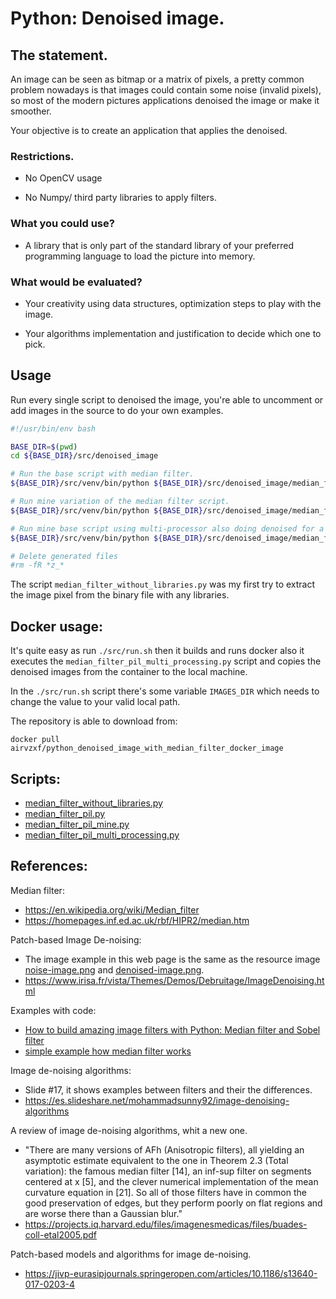 # Python: Denoised image.



## The statement.

An image can be seen as bitmap or a matrix of pixels, a pretty common problem nowadays is that images could contain some
noise (invalid pixels),
so most of the modern pictures applications denoised the image or make it smoother.

Your objective is to create an application that applies the denoised.



### Restrictions.

- No OpenCV usage

- No Numpy/ third party libraries to apply filters.



### What you could use?

- A library that is only part of the standard library of your preferred programming language to load the picture into
memory.



### What would be evaluated?

- Your creativity using data structures, optimization steps to play with the image.

- Your algorithms implementation and justification to decide which one to pick.



## Usage

Run every single script to denoised the image, you're able to uncomment or add images in the source to do
your own examples.

```bash
#!/usr/bin/env bash

BASE_DIR=$(pwd)
cd ${BASE_DIR}/src/denoised_image

# Run the base script with median filter.
${BASE_DIR}/src/venv/bin/python ${BASE_DIR}/src/denoised_image/median_filter_pil.py

# Run mine variation of the median filter script.
${BASE_DIR}/src/venv/bin/python ${BASE_DIR}/src/denoised_image/median_filter_pil_mine.py

# Run mine base script using multi-processor also doing denoised for a lot of images.
${BASE_DIR}/src/venv/bin/python ${BASE_DIR}/src/denoised_image/median_filter_pil_multi_processing.py

# Delete generated files
#rm -fR *z_*
```

The script `median_filter_without_libraries.py` was my first try to extract the image pixel from the binary file with
any libraries.



## Docker usage:

It's quite easy as run `./src/run.sh` then it builds and runs docker also it executes the
`median_filter_pil_multi_processing.py` script and copies the denoised images from the container to the local machine.

In the `./src/run.sh` script there's some variable `IMAGES_DIR` which needs to change the value to your valid local
path.

The repository is able to download from:

`docker pull airvzxf/python_denoised_image_with_median_filter_docker_image`



## Scripts:

- [median_filter_without_libraries.py](./src/denoised_image/median_filter_without_libraries.py)
- [median_filter_pil.py](./src/denoised_image/median_filter_pil.py)
- [median_filter_pil_mine.py](./src/denoised_image/median_filter_pil_mine.py)
- [median_filter_pil_multi_processing.py](./src/denoised_image/median_filter_pil_multi_processing.py)



## References:

Median filter:<br>
- https://en.wikipedia.org/wiki/Median_filter
- https://homepages.inf.ed.ac.uk/rbf/HIPR2/median.htm

Patch-based Image De-noising:<br>
- The image example in this web page is the same as the resource image
[noise-image.png](./src/resources/noise-image.png) and [denoised-image.png](./src/resources/denoised-image.png).
- https://www.irisa.fr/vista/Themes/Demos/Debruitage/ImageDenoising.html

Examples with code:
- [How to build amazing image filters with Python:
Median filter and Sobel filter](https://medium.com/@enzoftware/22aeb8e2f540)
- [simple example how median filter works](http://artemhlezin.com/2016/09/04/median.html)

Image de-noising algorithms:<br>
- Slide #17, it shows examples between filters and their the differences.
- https://es.slideshare.net/mohammadsunny92/image-denoising-algorithms

A review of image de-noising algorithms, whit a new one.<br>
- "There are many versions of AFh (Anisotropic filters), all yielding an asymptotic estimate equivalent
to the one in Theorem 2.3 (Total variation): the famous median filter [14], an inf-sup filter on segments
centered at x [5], and the clever numerical implementation of the mean curvature
equation in [21]. So all of those filters have in common the good preservation of edges,
but they perform poorly on flat regions and are worse there than a Gaussian blur."
- https://projects.iq.harvard.edu/files/imagenesmedicas/files/buades-coll-etal2005.pdf

Patch-based models and algorithms for image de-noising.<br>
- https://jivp-eurasipjournals.springeropen.com/articles/10.1186/s13640-017-0203-4
